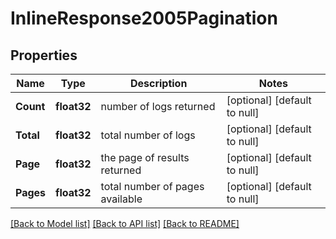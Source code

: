 # InlineResponse2005Pagination

## Properties
Name | Type | Description | Notes
------------ | ------------- | ------------- | -------------
**Count** | **float32** | number of logs returned | [optional] [default to null]
**Total** | **float32** | total number of logs | [optional] [default to null]
**Page** | **float32** | the page of results returned | [optional] [default to null]
**Pages** | **float32** | total number of pages available | [optional] [default to null]

[[Back to Model list]](../README.md#documentation-for-models) [[Back to API list]](../README.md#documentation-for-api-endpoints) [[Back to README]](../README.md)


